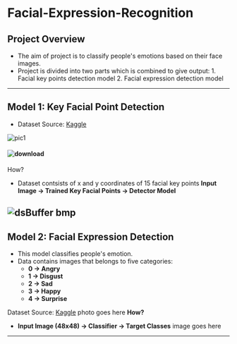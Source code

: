 # Facial-Expression-Recognition

## Project Overview
- The aim of project is to classify people's emotions based on their face images.
- Project is divided into two parts which is combined to give output:
				1. Facial key points detection model
				2. Facial expression detection model

------------
## Model 1: Key Facial Point Detection
- Dataset Source: [Kaggle](http://https://www.kaggle.com/c/facial-keypoints-detection/data "Kaggle")

![pic1](https://user-images.githubusercontent.com/42632417/110663048-1f295700-81ec-11eb-87f8-9b424fb2141f.png)
#### ![download](https://user-images.githubusercontent.com/42632417/110667195-0ae75900-81f0-11eb-835a-79a92334bf47.png)
How?
- Dataset contsists of x and y coordinates of 15 facial key points
**Input Image -> Trained Key Facial Points -> Detector Model**

![dsBuffer bmp](https://user-images.githubusercontent.com/42632417/110666470-5ea57280-81ef-11eb-8113-cc9a9690587d.png)
------------


## Model 2: Facial Expression Detection
- This model classifies people's emotion.
- Data contains images that belongs to five categories:
	- **0 -> Angry**
	- **1 -> Disgust**
	- **2 -> Sad**
	- **3 -> Happy**
	- **4 -> Surprise**


Dataset Source: [Kaggle](http://https://www.kaggle.com/c/challenges-in-representation-learning-facial-expression-recognition-challenge/data "Kaggle")
photo goes here
**How?**
- **Input Image (48x48) -> Classifier -> Target Classes**
image goes here
------------






